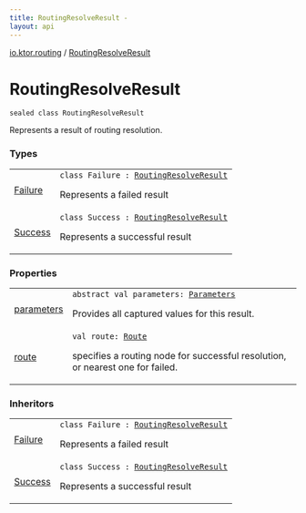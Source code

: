 ```yaml
---
title: RoutingResolveResult - 
layout: api
---
```


<div class='api-docs-breadcrumbs'><a href="../index.html">io.ktor.routing</a> / <a href="./index.html">RoutingResolveResult</a></div>

# RoutingResolveResult

<div class="signature"><code><span class="keyword">sealed</span> <span class="keyword">class </span><span class="identifier">RoutingResolveResult</span></code></div>

Represents a result of routing resolution.

### Types

<table class="api-docs-table">
<tbody>
<tr>
<td markdown="1">

<a href="-failure/index.html">Failure</a>


</td>
<td markdown="1">
<div class="signature"><code><span class="keyword">class </span><span class="identifier">Failure</span>&nbsp;<span class="symbol">:</span>&nbsp;<a href="./index.md"><span class="identifier">RoutingResolveResult</span></a></code></div>

Represents a failed result


</td>
</tr>
<tr>
<td markdown="1">

<a href="-success/index.html">Success</a>


</td>
<td markdown="1">
<div class="signature"><code><span class="keyword">class </span><span class="identifier">Success</span>&nbsp;<span class="symbol">:</span>&nbsp;<a href="./index.md"><span class="identifier">RoutingResolveResult</span></a></code></div>

Represents a successful result


</td>
</tr>
</tbody>
</table>

### Properties

<table class="api-docs-table">
<tbody>
<tr>
<td markdown="1">

<a href="parameters.html">parameters</a>


</td>
<td markdown="1">
<div class="signature"><code><span class="keyword">abstract</span> <span class="keyword">val </span><span class="identifier">parameters</span><span class="symbol">: </span><a href="../../io.ktor.http/-parameters/index.html"><span class="identifier">Parameters</span></a></code></div>

Provides all captured values for this result.


</td>
</tr>
<tr>
<td markdown="1">

<a href="route.html">route</a>


</td>
<td markdown="1">
<div class="signature"><code><span class="keyword">val </span><span class="identifier">route</span><span class="symbol">: </span><a href="../-route/index.html"><span class="identifier">Route</span></a></code></div>

specifies a routing node for successful resolution, or nearest one for failed.


</td>
</tr>
</tbody>
</table>

### Inheritors

<table class="api-docs-table">
<tbody>
<tr>
<td markdown="1">

<a href="-failure/index.html">Failure</a>


</td>
<td markdown="1">
<div class="signature"><code><span class="keyword">class </span><span class="identifier">Failure</span>&nbsp;<span class="symbol">:</span>&nbsp;<a href="./index.md"><span class="identifier">RoutingResolveResult</span></a></code></div>

Represents a failed result


</td>
</tr>
<tr>
<td markdown="1">

<a href="-success/index.html">Success</a>


</td>
<td markdown="1">
<div class="signature"><code><span class="keyword">class </span><span class="identifier">Success</span>&nbsp;<span class="symbol">:</span>&nbsp;<a href="./index.md"><span class="identifier">RoutingResolveResult</span></a></code></div>

Represents a successful result


</td>
</tr>
</tbody>
</table>
